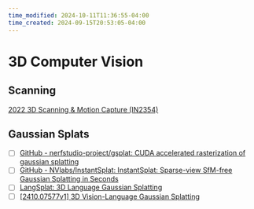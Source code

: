 ```yaml
---
time_modified: 2024-10-11T11:36:55-04:00
time_created: 2024-09-15T20:53:05-04:00
---
```

# 3D Computer Vision



## Scanning

[2022 3D Scanning & Motion Capture (IN2354)](https://niessner.github.io/3DScanning/)



## Gaussian Splats
- [ ] [GitHub - nerfstudio-project/gsplat: CUDA accelerated rasterization of gaussian splatting](https://github.com/nerfstudio-project/gsplat)
- [ ] [GitHub - NVlabs/InstantSplat: InstantSplat: Sparse-view SfM-free Gaussian Splatting in Seconds](https://github.com/NVlabs/InstantSplat)
- [ ] [LangSplat: 3D Language Gaussian Splatting](https://langsplat.github.io/)
- [ ] [\[2410.07577v1\] 3D Vision-Language Gaussian Splatting](https://arxiv.org/abs/2410.07577v1)